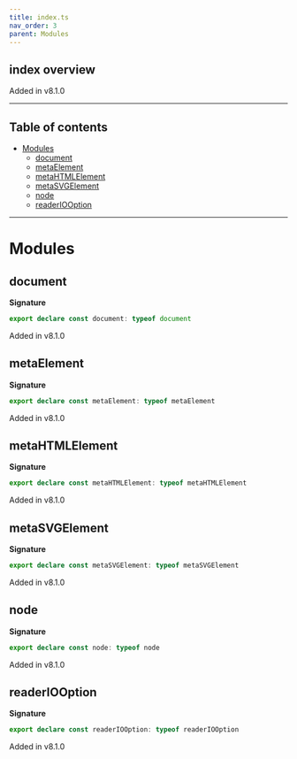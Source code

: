 ```yaml
---
title: index.ts
nav_order: 3
parent: Modules
---
```


## index overview

Added in v8.1.0

---

<h2 class="text-delta">Table of contents</h2>

- [Modules](#modules)
  - [document](#document)
  - [metaElement](#metaelement)
  - [metaHTMLElement](#metahtmlelement)
  - [metaSVGElement](#metasvgelement)
  - [node](#node)
  - [readerIOOption](#readeriooption)

---

# Modules

## document

**Signature**

```ts
export declare const document: typeof document
```

Added in v8.1.0

## metaElement

**Signature**

```ts
export declare const metaElement: typeof metaElement
```

Added in v8.1.0

## metaHTMLElement

**Signature**

```ts
export declare const metaHTMLElement: typeof metaHTMLElement
```

Added in v8.1.0

## metaSVGElement

**Signature**

```ts
export declare const metaSVGElement: typeof metaSVGElement
```

Added in v8.1.0

## node

**Signature**

```ts
export declare const node: typeof node
```

Added in v8.1.0

## readerIOOption

**Signature**

```ts
export declare const readerIOOption: typeof readerIOOption
```

Added in v8.1.0
